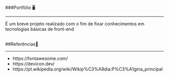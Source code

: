 ###Portfólio 🖥️
<hr>
<p> É um breve projeto realizado com o fim de fixar conhecimentos em tecnologias básicas de front-end </p>
<br> 
##Referências📌
<hr>
<ul>
  <li>https://fontawesome.com/</li>
  <li>https://devicon.dev/</li>
  <li>https://pt.wikipedia.org/wiki/Wikip%C3%A9dia:P%C3%A1gina_principal</li>
</ul>
